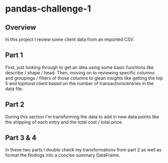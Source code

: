 # pandas-challenge-1

## Overview
In this project I review some client data from an imported CSV.

## Part 1
First, just looking through to get an idea using some basic functions like describe / shape / head. Then, moving on to reviewing specific columns and groupings / filters of those columns to glean insights like getting the top 5 and topmost client based on the number of transactions/entries in the data file.

## Part 2
During this section I'm transforming the data to add in new data points like the shipping of each entry and the total cost / total price.

## Part 3 & 4
In these two parts I double check my transformations from part 2 as well as format the findings into a concise summary DataFrame.